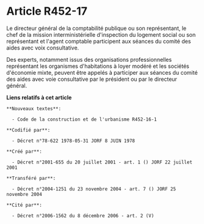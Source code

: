 # Article R452-17

Le directeur général de la comptabilité publique ou son représentant, le chef de la mission interministérielle d'inspection
du logement social ou son représentant et l'agent comptable participent aux séances du comité des aides avec voix
consultative.

Des experts, notamment issus des organisations professionnelles représentant les organismes d'habitations à loyer modéré et
les sociétés d'économie mixte, peuvent être appelés à participer aux séances du comité des aides avec voie consultative par
le président ou par le directeur général.

**Liens relatifs à cet article**

	**Nouveaux textes**:

	  - Code de la construction et de l'urbanisme R452-16-1

	**Codifié par**:

	  - Décret n°78-622 1978-05-31 JORF 8 JUIN 1978

	**Créé par**:

	  - Décret n°2001-655 du 20 juillet 2001 - art. 1 () JORF 22 juillet 2001

	**Transféré par**:

	  - Décret n°2004-1251 du 23 novembre 2004 - art. 7 () JORF 25 novembre 2004

	**Cité par**:

	  - Décret n°2006-1562 du 8 décembre 2006 - art. 2 (V)
